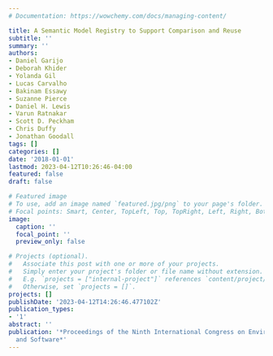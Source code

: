 ```yaml
---
# Documentation: https://wowchemy.com/docs/managing-content/

title: A Semantic Model Registry to Support Comparison and Reuse
subtitle: ''
summary: ''
authors:
- Daniel Garijo
- Deborah Khider
- Yolanda Gil
- Lucas Carvalho
- Bakinam Essawy
- Suzanne Pierce
- Daniel H. Lewis
- Varun Ratnakar
- Scott D. Peckham
- Chris Duffy
- Jonathan Goodall
tags: []
categories: []
date: '2018-01-01'
lastmod: 2023-04-12T10:26:46-04:00
featured: false
draft: false

# Featured image
# To use, add an image named `featured.jpg/png` to your page's folder.
# Focal points: Smart, Center, TopLeft, Top, TopRight, Left, Right, BottomLeft, Bottom, BottomRight.
image:
  caption: ''
  focal_point: ''
  preview_only: false

# Projects (optional).
#   Associate this post with one or more of your projects.
#   Simply enter your project's folder or file name without extension.
#   E.g. `projects = ["internal-project"]` references `content/project/deep-learning/index.md`.
#   Otherwise, set `projects = []`.
projects: []
publishDate: '2023-04-12T14:26:46.477102Z'
publication_types:
- '1'
abstract: ''
publication: '*Proceedings of the Ninth International Congress on Environmental Modeling
  and Software*'
---
```

